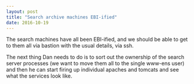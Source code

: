 ```yaml
---
layout: post
title: "Search archive machines EBI-ified"
date: 2016-10-19
---
```


The search machines have all been EBI-ified, and we should be able to get to them all via bastion with the usual details, via ssh.

The next thing Dan needs to do is to sort out the ownership of the search server processes (we want to move them all to the single www-ens user) and then he can start firing up individual apaches and tomcats and see what the services look like.

